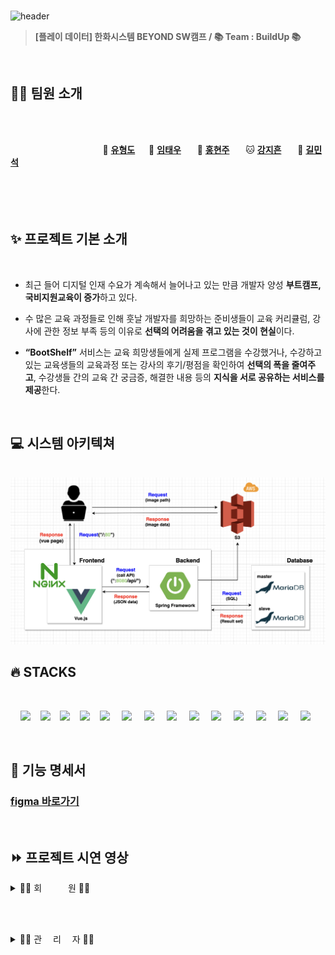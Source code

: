 <br>

![header](https://capsule-render.vercel.app/api?type=Waving&color=541D7A&height=250&section=header&text=BOOTSHELF🌠&desc=BOOTCAMP&descSize=20&descAlign=68&descAlignY=70&fontSize=100&animation=fadeIn&fontColor=ffff)

> **[플레이 데이터] 한화시스템 BEYOND SW캠프 / 📚 Team : BuildUp 📚**

<br>

## 🤼‍♂️ 팀원 소개

<br><br>

&nbsp;　&nbsp;　&nbsp;　&nbsp;　&nbsp;　&nbsp;　&nbsp;　&nbsp;　 🦁 **[유형도](https://github.com/hyungdoyou)**&nbsp;　 🐻 **[임태우](https://github.com/Tesssssssssy)** &nbsp;　 🐶 **[홍현주](https://github.com/hyeonjju)** &nbsp;　 🐱 **[강지흔](https://github.com/heueun)** &nbsp;　 🐼 **[길민석](https://github.com/gilms0730)**
<br><br><br><br><br>



## ✨ 프로젝트 기본 소개

<br>

- 최근 들어 디지털 인재 수요가 계속해서 늘어나고 있는 만큼 개발자 양성 **부트캠프, 국비지원교육이 증가**하고 있다.

- 수 많은 교육 과정들로 인해 훗날 개발자를 희망하는 준비생들이 교육 커리큘럼, 강사에 관한 정보 부족 등의 이유로 **선택의 어려움을 겪고 있는 것이 현실**이다.

- **“BootShelf”** 서비스는 교육 희망생들에게 실제 프로그램을 수강했거나, 수강하고 있는 교육생들의 교육과정 또는 강사의 후기/평점을 확인하여 **선택의 폭을 줄여주고**, 수강생들 간의 교육 간 궁금증, 해결한 내용 등의 **지식을 서로 공유하는 서비스를 제공**한다.

<br>


## 💻 시스템 아키텍쳐

<br>

<img src="./docs/시스템아키텍쳐.png">

<br>



## 🔥 STACKS

<br>

&nbsp;&nbsp;&nbsp;&nbsp;<img src="https://img.shields.io/badge/HTML5-E34F26?style=flat&logo=HTML5&logoColor=white">&nbsp;&nbsp;&nbsp;&nbsp;<img src="https://img.shields.io/badge/CSS-1572B6?style=flat&logo=CSS3&logoColor=white&color=darkblue">&nbsp;&nbsp;&nbsp;&nbsp;<img src="https://img.shields.io/badge/JavaScript-F7DF1E?style=flat&logo=JavaScript&logoColor=black">&nbsp;&nbsp;&nbsp;&nbsp;<img src="https://img.shields.io/badge/Vue-FC08D?style=flat&logo=Vue.js&logoColor=black&color=lightgreen">&nbsp;&nbsp;&nbsp;&nbsp;<img src="https://img.shields.io/badge/Ununtu-E95420?style=flat&logo=Ubuntu&logoColor=black&color=darkorange">
&nbsp;&nbsp;&nbsp;&nbsp;<img src="https://img.shields.io/badge/nginx-%23009639.svg?style=flat&logo=nginx&logoColor=white"></a>
&nbsp;&nbsp;&nbsp;&nbsp;<img src="https://img.shields.io/badge/Pinia-0285C9?style=flat&color=dark"></a></a>
&nbsp;&nbsp;&nbsp;&nbsp;<img src="https://img.shields.io/badge/GitHub-181717?style=flat&logo=GitHub&logoColor=white&color=black"></a></a>
&nbsp;&nbsp;&nbsp;&nbsp;<img src="https://img.shields.io/badge/Git-F05032?style=flat&logo=Git&logoColor=white&color=ffa500"></a></a>
&nbsp;&nbsp;&nbsp;&nbsp;<img src="https://img.shields.io/badge/MariaDB-003545?style=flat-square&logo=MariaDB&logoColor=white"/></a></a>
&nbsp;&nbsp;&nbsp;&nbsp;<img src="https://img.shields.io/badge/Amazon AWS-232F3E?style=flat&logo=AmazonAWS&logoColor=black&color=orange"/></a></a>
&nbsp;&nbsp;&nbsp;&nbsp;<img src="https://img.shields.io/badge/Amazon S3-569A31?style=flat&logo=Amazon S3&logoColor=white&color=red"/></a></a>
&nbsp;&nbsp;&nbsp;&nbsp;<img src="https://img.shields.io/badge/Amazon%20EC2-FF9900?style=flat&logo=Amazon%20EC2&logoColor=white"></a></a>
&nbsp;&nbsp;&nbsp;&nbsp;<img src="https://img.shields.io/badge/Jest-C21325?style=flat&logo=Jest&logoColor=white"/>

<br>


## 🔧 기능 명세서


<h3><a href="https://www.figma.com/file/EPxkgc0NKKEkoXUjaHuRRm/BuildUp-%ED%99%94%EB%A9%B4-%EC%84%A4%EA%B3%84%EC%84%9C?type=design&node-id=0%3A1&mode=design&t=dESqyR1knoAuCHsU-1"> figma 바로가기</a></h3>

<br>

## ⏩ 프로젝트 시연 영상
<details>
  <summary>👩‍💼 회　　　원 👨‍💼</summary>

  <details>
    <summary> 일반 회원가입 및 이메일 인증 </summary>

### 일반 회원가입
➡ 부트캠프를 수강하지 않은 일반 회원이 가입을 할 수 있다.

➡ 회원 정보  [ 이메일, 패스워드, 이름, 닉네임, 프로필 사진 ]를 입력하여 가입한다.

➡ 회원이 입력한 이메일로 온 인증메일을 통해 이메일 인증을 완료한 후 로그인이 가능하다.
<img src = "#" width="600" height="400">

  </details>



  <details>
    <summary> 인증 회원가입 및 이메일 인증</summary>

### 인증 회원가입
➡ 부트캠트를 수강한 회원이 부트캠프 내역을 인증하여 가입한다.

➡ 회원 정보 [ 이메일, 패스워드, 이름, 닉네임, 프로필 이미지, "나의 훈련 이력" 캡처사진] 를 입력하여 가입한다.

➡ 회원이 입력한 이메일로 온 인증메일을 통해 이메일 인증을 완료한 후 로그인이 가능하다.
<img src = "#" width="600" height="400">

  </details>
  <details>
    <summary> 마이페이지 - 회원 정보 수정</summary>

### 마이페이지 - 회원 정보 수정
➡ 회원이 수정하고 싶은 내용 [패스워드, 닉네임, 프로필이미지] 을 입력하여 회원 정보를 수정한다.
  <img src ="./src/assets/gif/마이페이지.jpg" width="600" height="400">

  </details>
  <details>
    <summary> 마이페이지 - 회원 탈퇴 </summary>

### 마이페이지 - 회원 탈퇴

  
  <img src ="./src/assets/gif/마이페이지 수정.jpg" width="600" height="400">
  <img src ="./src/assets/gif/마이페이지 수정2.jpg" width="600" height="400">

  </details>


  <details>
    <summary> 마이페이지 - 활동 내역 </summary>

### 팔로우 & 팔로잉
  <img src ="./src/assets/gif/팔로우.jpg" width="600" height="400">
  <img src ="./src/assets/gif/팔로잉.jpg" width="600" height="400">

  </details>

  <details>
    <summary> 컬렉션 </summary>

### 컬렉션
  <img src ="./src/assets/gif/내컬렉션디테일.jpg" width="600" height="400">
  <img src ="./src/assets/gif/내컬렉션목록.jpg" width="600" height="400">

  </details>
  
  <details>
    <summary> 코멘트 </summary>

### 코멘트
  <img src ="./src/assets/gif/코멘트.gif" width="600" height="400">

  </details>

  <details>
    <summary> 메인화면 </summary>

### 메인화면
  <img src ="./src/assets/gif/main.gif" width="600" height="400">
  
  메인화면에서는 웹툰, 웹소설을 전부 확인 가능하며 헤더의 웹툰, 웹소설을 클릭해 원하는 종류의 작품만 모아서 볼 수 있다.
  </details>


  <details>
    <summary> 작품 코멘트 생성</summary>

### 작품 코멘트 생성
  <img src ="./src/assets/gif/commentcreate.gif" width="600" height="400">

  </details>

  <details>
    <summary> 작품 코멘트 더보기 </summary>

### 작품 코멘트 더보기
  <img src ="./src/assets/gif/commentmore.gif" width="600" height="400">

  </details>

  <details>
    <summary> 작품 코멘트 삭제 </summary>

### 작품 코멘트 삭제
  <img src ="./src/assets/gif/commentdelete.gif" width="600" height="400">

  </details>

  <details>
    <summary> 채팅 </summary>

### 채팅
  <img src ="./src/assets/gif/chat.gif" width="600" height="400">   

  다른 사용자와 채팅을 할 수 있으며 새로 채팅방에 접속하면 이전 채팅 기록을 확인할 수 있다.
  </details>
</details>




<br><br>
<!-- 관리자 시연 영상 -->
<details>
  <summary>🧑‍💻 관  　리  　자 👩‍💻</summary>


</details>





